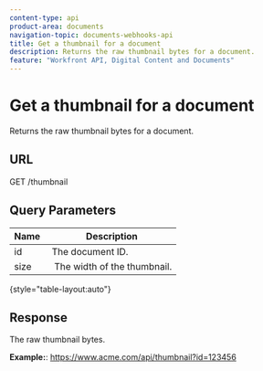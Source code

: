 ```yaml
---
content-type: api
product-area: documents
navigation-topic: documents-webhooks-api
title: Get a thumbnail for a document
description: Returns the raw thumbnail bytes for a document.
feature: "Workfront API, Digital Content and Documents"
---
```


# Get a thumbnail for a document

Returns the raw thumbnail bytes for a document.

## URL

GET /thumbnail

## Query Parameters

| Name&nbsp; |Description |
|---|---|
| id&nbsp; |The document ID. |
| size&nbsp; |&nbsp;The width of the thumbnail. |

{style="table-layout:auto"}

## Response

The raw thumbnail bytes.

**Example:**:&nbsp;https://www.acme.com/api/thumbnail?id=123456
